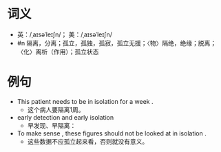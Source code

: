 # 词义
- 英：/ˌaɪsəˈleɪʃn/； 美：/ˌaɪsəˈleɪʃn/
- #n 隔离，分离；孤立，孤独，孤寂，孤立无援；〈物〉隔绝，绝缘；脱离；〈化〉离析（作用）；孤立状态
# 例句
- This patient needs to be in isolation for a week .
	- 这个病人要隔离1周。
- early detection and early isolation
	- 早发现、早隔离：
- To make sense , these figures should not be looked at in isolation .
	- 这些数据不应孤立起来看，否则就没有意义。
